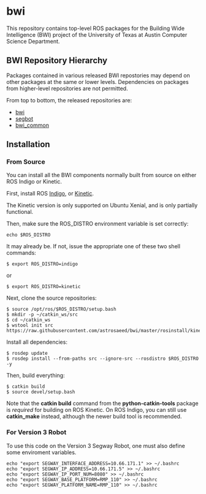 # bwi

This repository contains top-level ROS packages for the Building Wide
Intelligence (BWI) project of the University of Texas at Austin
Computer Science Department.

## BWI Repository Hierarchy

Packages contained in various released BWI repostories may depend on
other packages at the same or lower levels.  Dependencies on packages
from higher-level repositories are not permitted.

From top to bottom, the released repositories are:

 * [bwi](http://wiki.ros.org/bwi)
 * [segbot](http://wiki.ros.org/segbot)
 * [bwi_common](http://wiki.ros.org/bwi_common)

## Installation

### From Source

You can install all the BWI components normally built from source on
either ROS Indigo or Kinetic.

First, install ROS
[Indigo](http://wiki.ros.org/indigo/Installation/Ubuntu), or
[Kinetic](http://wiki.ros.org/indigo/Installation/Ubuntu).

The Kinetic version is only supported on Ubuntu Xenial, and is
only partially functional.

Then, make sure the ROS_DISTRO environment variable is set correctly:

```
echo $ROS_DISTRO
```

It may already be.  If not, issue the appropriate one of these two
shell commands:

```
$ export ROS_DISTRO=indigo
```
or
```
$ export ROS_DISTRO=kinetic
```

Next, clone the source repositories:
```
$ source /opt/ros/$ROS_DISTRO/setup.bash
$ mkdir -p ~/catkin_ws/src
$ cd ~/catkin_ws
$ wstool init src https://raw.githubusercontent.com/astrosaeed/bwi/master/rosinstall/kinetic.rosinstall
```

Install all dependencies:
```
$ rosdep update
$ rosdep install --from-paths src --ignore-src --rosdistro $ROS_DISTRO -y
```

Then, build everything:
```
$ catkin build
$ source devel/setup.bash
```

Note that the **catkin build** command from the **python-catkin-tools**
package is *required* for building on ROS Kinetic.  On ROS Indigo, you
can still use **catkin_make** instead, although the newer build tool
is recommended.

### For Version 3 Robot

To use this code on the Version 3 Segway Robot, one must also define
some enviroment variables. 

```
echo "export SEGWAY_INTERFACE_ADDRESS=10.66.171.1" >> ~/.bashrc
echo "export SEGWAY_IP_ADDRESS=10.66.171.5" >> ~/.bashrc
echo "export SEGWAY_IP_PORT_NUM=8080" >> ~/.bashrc
echo "export SEGWAY_BASE_PLATFORM=RMP_110" >> ~/.bashrc
echo "export SEGWAY_PLATFORM_NAME=RMP_110" >> ~/.bashrc
```


